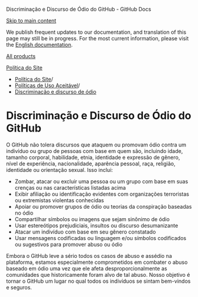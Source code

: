 Discriminação e Discurso de Ódio do GitHub - GitHub Docs

[Skip to main content](#main-content)

We publish frequent updates to our documentation, and translation of this page may still be in progress. For the most current information, please visit the [English documentation](/en).

[All products](/pt)

[Política do Site](/pt/site-policy)

* [Política do Site](/pt/site-policy)/
* [Políticas de Uso Aceitável](/pt/site-policy/acceptable-use-policies)/
* [Discriminação e discurso de ódio](/pt/site-policy/acceptable-use-policies/github-hate-speech-and-discrimination)

Discriminação e Discurso de Ódio do GitHub
==========

O GitHub não tolera discursos que ataquem ou promovam ódio contra um indivíduo ou grupo de pessoas com base em quem são, incluindo idade, tamanho corporal, habilidade, etnia, identidade e expressão de gênero, nível de experiência, nacionalidade, aparência pessoal, raça, religião, identidade ou orientação sexual. Isso inclui:

* Zombar, atacar ou excluir uma pessoa ou um grupo com base em suas crenças ou nas características listadas acima
* Exibir afiliação ou identificação evidentes com organizações terroristas ou extremistas violentas conhecidas
* Apoiar ou promover grupos de ódio ou teorias da conspiração baseadas no ódio
* Compartilhar símbolos ou imagens que sejam sinônimo de ódio
* Usar estereótipos prejudiciais, insultos ou discurso desumanizante
* Atacar um indivíduo com base em seu gênero constatado
* Usar mensagens codificadas ou linguagem e/ou símbolos codificados ou sugestivos para promover abuso ou ódio

Embora o GitHub leve a sério todos os casos de abuso e assédio na plataforma, estamos especialmente comprometidos em combater o abuso baseado em ódio uma vez que ele afeta desproporcionalmente as comunidades que historicamente foram alvo de tal abuso. Nosso objetivo é tornar o GitHub um lugar no qual todos os indivíduos se sintam bem-vindos e seguros.
